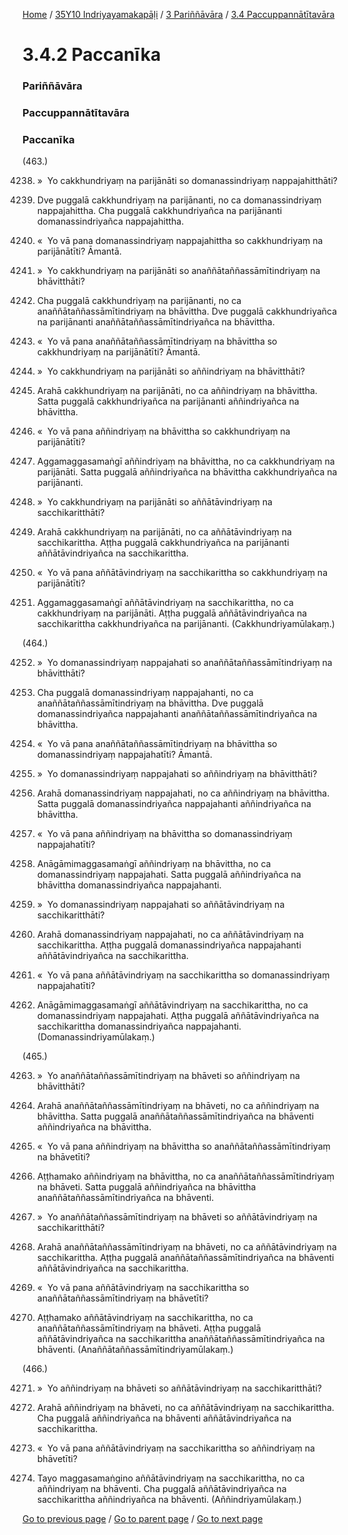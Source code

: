 
[Home](/) / [35Y10 Indriyayamakapāḷi](/tipitaka/35Y10.md) / [3 Pariññāvāra](/tipitaka/35Y10/3.md) / [3.4 Paccuppannātītavāra](/tipitaka/35Y10/3/3.4.md)

# 3.4.2 Paccanīka

### Pariññāvāra

### Paccuppannātītavāra

### Paccanīka

(463.)

4238. »  Yo cakkhundriyaṃ na parijānāti so domanassindriyaṃ nappajahitthāti?

4239. Dve puggalā cakkhundriyaṃ na parijānanti, no ca domanassindriyaṃ nappajahittha. Cha puggalā cakkhundriyañca na parijānanti domanassindriyañca nappajahittha.

4240. «  Yo vā pana domanassindriyaṃ nappajahittha so cakkhundriyaṃ na parijānātīti? Āmantā.

4241. »  Yo cakkhundriyaṃ na parijānāti so anaññātaññassāmītindriyaṃ na bhāvitthāti?

4242. Cha puggalā cakkhundriyaṃ na parijānanti, no ca anaññātaññassāmītindriyaṃ na bhāvittha. Dve puggalā cakkhundriyañca na parijānanti anaññātaññassāmītindriyañca na bhāvittha.

4243. «  Yo vā pana anaññātaññassāmītindriyaṃ na bhāvittha so cakkhundriyaṃ na parijānātīti? Āmantā.

4244. »  Yo cakkhundriyaṃ na parijānāti so aññindriyaṃ na bhāvitthāti?

4245. Arahā cakkhundriyaṃ na parijānāti, no ca aññindriyaṃ na bhāvittha. Satta puggalā cakkhundriyañca na parijānanti aññindriyañca na bhāvittha.

4246. «  Yo vā pana aññindriyaṃ na bhāvittha so cakkhundriyaṃ na parijānātīti?

4247. Aggamaggasamaṅgī aññindriyaṃ na bhāvittha, no ca cakkhundriyaṃ na parijānāti. Satta puggalā aññindriyañca na bhāvittha cakkhundriyañca na parijānanti.

4248. »  Yo cakkhundriyaṃ na parijānāti so aññātāvindriyaṃ na sacchikaritthāti?

4249. Arahā cakkhundriyaṃ na parijānāti, no ca aññātāvindriyaṃ na sacchikarittha. Aṭṭha puggalā cakkhundriyañca na parijānanti aññātāvindriyañca na sacchikarittha.

4250. «  Yo vā pana aññātāvindriyaṃ na sacchikarittha so cakkhundriyaṃ na parijānātīti?

4251. Aggamaggasamaṅgī aññātāvindriyaṃ na sacchikarittha, no ca cakkhundriyaṃ na parijānāti. Aṭṭha puggalā aññātāvindriyañca na sacchikarittha cakkhundriyañca na parijānanti. (Cakkhundriyamūlakaṃ.)

(464.)

4252. »  Yo domanassindriyaṃ nappajahati so anaññātaññassāmītindriyaṃ na bhāvitthāti?

4253. Cha puggalā domanassindriyaṃ nappajahanti, no ca anaññātaññassāmītindriyaṃ na bhāvittha. Dve puggalā domanassindriyañca nappajahanti anaññātaññassāmītindriyañca na bhāvittha.

4254. «  Yo vā pana anaññātaññassāmītindriyaṃ na bhāvittha so domanassindriyaṃ nappajahatīti? Āmantā.

4255. »  Yo domanassindriyaṃ nappajahati so aññindriyaṃ na bhāvitthāti?

4256. Arahā domanassindriyaṃ nappajahati, no ca aññindriyaṃ na bhāvittha. Satta puggalā domanassindriyañca nappajahanti aññindriyañca na bhāvittha.

4257. «  Yo vā pana aññindriyaṃ na bhāvittha so domanassindriyaṃ nappajahatīti?

4258. Anāgāmimaggasamaṅgī aññindriyaṃ na bhāvittha, no ca domanassindriyaṃ nappajahati. Satta puggalā aññindriyañca na bhāvittha domanassindriyañca nappajahanti.

4259. »  Yo domanassindriyaṃ nappajahati so aññātāvindriyaṃ na sacchikaritthāti?

4260. Arahā domanassindriyaṃ nappajahati, no ca aññātāvindriyaṃ na sacchikarittha. Aṭṭha puggalā domanassindriyañca nappajahanti aññātāvindriyañca na sacchikarittha.

4261. «  Yo vā pana aññātāvindriyaṃ na sacchikarittha so domanassindriyaṃ nappajahatīti?

4262. Anāgāmimaggasamaṅgī aññātāvindriyaṃ na sacchikarittha, no ca domanassindriyaṃ nappajahati. Aṭṭha puggalā aññātāvindriyañca na sacchikarittha domanassindriyañca nappajahanti. (Domanassindriyamūlakaṃ.)

(465.)

4263. »  Yo anaññātaññassāmītindriyaṃ na bhāveti so aññindriyaṃ na bhāvitthāti?

4264. Arahā anaññātaññassāmītindriyaṃ na bhāveti, no ca aññindriyaṃ na bhāvittha. Satta puggalā anaññātaññassāmītindriyañca na bhāventi aññindriyañca na bhāvittha.

4265. «  Yo vā pana aññindriyaṃ na bhāvittha so anaññātaññassāmītindriyaṃ na bhāvetīti?

4266. Aṭṭhamako aññindriyaṃ na bhāvittha, no ca anaññātaññassāmītindriyaṃ na bhāveti. Satta puggalā aññindriyañca na bhāvittha anaññātaññassāmītindriyañca na bhāventi.

4267. »  Yo anaññātaññassāmītindriyaṃ na bhāveti so aññātāvindriyaṃ na sacchikaritthāti?

4268. Arahā anaññātaññassāmītindriyaṃ na bhāveti, no ca aññātāvindriyaṃ na sacchikarittha. Aṭṭha puggalā anaññātaññassāmītindriyañca na bhāventi aññātāvindriyañca na sacchikarittha.

4269. «  Yo vā pana aññātāvindriyaṃ na sacchikarittha so anaññātaññassāmītindriyaṃ na bhāvetīti?

4270. Aṭṭhamako aññātāvindriyaṃ na sacchikarittha, no ca anaññātaññassāmītindriyaṃ na bhāveti. Aṭṭha puggalā aññātāvindriyañca na sacchikarittha anaññātaññassāmītindriyañca na bhāventi. (Anaññātaññassāmītindriyamūlakaṃ.)

(466.)

4271. »  Yo aññindriyaṃ na bhāveti so aññātāvindriyaṃ na sacchikaritthāti?

4272. Arahā aññindriyaṃ na bhāveti, no ca aññātāvindriyaṃ na sacchikarittha. Cha puggalā aññindriyañca na bhāventi aññātāvindriyañca na sacchikarittha.

4273. «  Yo vā pana aññātāvindriyaṃ na sacchikarittha so aññindriyaṃ na bhāvetīti?

4274. Tayo maggasamaṅgino aññātāvindriyaṃ na sacchikarittha, no ca aññindriyaṃ na bhāventi. Cha puggalā aññātāvindriyañca na sacchikarittha aññindriyañca na bhāventi. (Aññindriyamūlakaṃ.)

[Go to previous page](/tipitaka/35Y10/3/3.4/3.4.1.md) / [Go to parent page](/tipitaka/35Y10/3/3.4.md) / [Go to next page](/tipitaka/35Y10/3/3.5.md)


